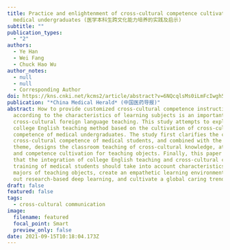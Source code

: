 ```yaml
---
title: Practice and enlightenment of cross-cultural competence cultivation among
  medical undergraduates (医学本科生跨文化能力培养的实践及启示)
subtitle: ""
publication_types:
  - "2"
authors:
  - Ye Han
  - Wei Fang
  - Chuck Hao Wu
author_notes:
  - null
  - null
  - Corresponding Author
doi: https://kns.cnki.net/kcms2/article/abstract?v=6NQcqlsMs0iLmFcIwgh5SBpzKtecSxPnXv0oyRk7NQh_hR7dHwe3_P9ZYvdfCv370RVWlenP4An-yzf__wCzOG92oSzBpFlhYX3F0MmovDkO7EKvdTEmp_skbhLG2qCucvqjMy9688pOGHwNEVu1DirfcgP8mdnB&uniplatform=NZKPT
publication: "*China Medical Herald* (中国医药导报)"
abstract: How to provide customized cross-cultural competence instruction
  according to the characteristics of learning subjects is an important topic in
  cross-cultural foreign language teaching. This study attempts to explore a
  college English teaching method based on the cultivation of cross-cultural
  competence of medical undergraduates. The study first clarifies the concept of
  cross-cultural competence of medical students, and combined with the learning
  theme, designs the classroom teaching of cross-cultural knowledge, attitude,
  and competence cultivation for teaching objects. Finally, this paper proposes
  that the integration of college English teaching and cross-cultural competence
  training of medical students should take into account characteristics of
  majors of teaching objects, create an empathetic learning environment, carry
  out research-based deep learning, and cultivate a global caring trend.
draft: false
featured: false
tags:
  - cross-cultural communication
image:
  filename: featured
  focal_point: Smart
  preview_only: false
date: 2021-09-15T10:18:04.173Z
---
```

